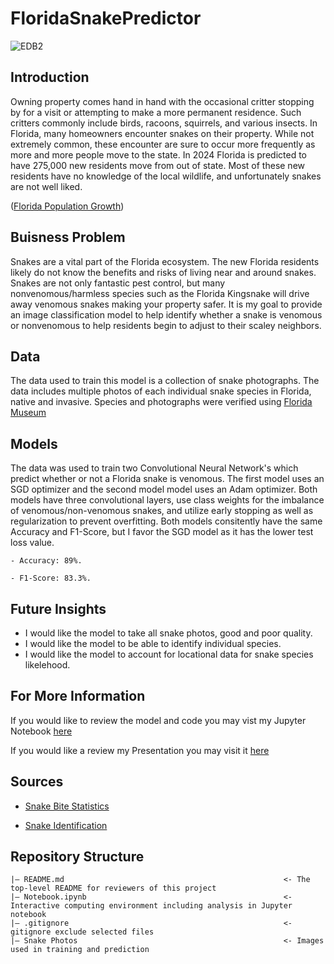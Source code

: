 # FloridaSnakePredictor
![EDB2](https://github.com/WilliamHowardGit/FloridaSnakePredictor/assets/47336206/e2075857-787c-4295-8aa8-ff930311c0b0)

## Introduction
Owning property comes hand in hand with the occasional critter stopping by for a visit or attempting to make a more permanent residence. Such critters commonly include birds, racoons, squirrels, and various insects. In Florida, many homeowners encounter snakes on their property. While not extremely common, these encounter are sure to occur more frequently as more and more people move to the state. In 2024 Florida is predicted to have 275,000 new residents move from out of state. Most of these new residents have no knowledge of the local wildlife, and unfortunately snakes are not well liked. 

([Florida Population Growth](https://www.flchamber.com/breaking-down-migration-in-and-out-of-florida/#:~:text=Florida%20has%20seen%20rapid%20population%20growth%20over%20the,in%20its%20recently%20released%20economic%20predictions%20for%202024.))

## Buisness Problem
Snakes are a vital part of the Florida ecosystem. The new Florida residents likely do not know the benefits and risks of living near and around snakes. Snakes are not only fantastic pest control, but many nonvenomous/harmless species such as the Florida Kingsnake will drive away venomous snakes making your property safer. It is my goal to provide an image classification model to help identify whether a snake is venomous or nonvenomous to help residents begin to adjust to their scaley neighbors. 

## Data
The data used to train this model is a collection of snake photographs. The data includes multiple photos of each individual snake species in Florida, native and invasive. Species and photographs were verified using [Florida Museum](https://www.floridamuseum.ufl.edu/florida-snake-id/)

## Models
The data was used to train two Convolutional Neural Network's which predict whether or not a Florida snake is venomous. The first model uses an SGD optimizer and the second model model uses an Adam optimizer. Both models have three convolutional layers, use class weights for the imbalance of venomous/non-venomous snakes, and utilize early stopping as well as regularization to prevent overfitting. Both models consitently have the same Accuracy and F1-Score, but I favor the SGD model as it has the lower test loss value.

    - Accuracy: 89%.

    - F1-Score: 83.3%.

## Future Insights
  - I would like the model to take all snake photos, good and poor quality.
  - I would like the model to be able to identify individual species.
  - I would like the model to account for locational data for snake species likelehood.

## For More Information
If you would like to review the model and code you may vist my Jupyter Notebook [here](https://github.com/WilliamHowardGit/FloridaSnakePredictor/blob/main/Notebook.ipynb)

If you would like a review my Presentation you may visit it [here](https://docs.google.com/presentation/d/1qlt9wflXGoZEIAHTv1Vztp9pRm-p1yX7od9RHwV2v2A/edit#slide=id.g2e09ca5adf7_1_70)

## Sources 
- [Snake Bite Statistics](https://pawsomeadvice.com/wild/snake-bite-statistics/#:~:text=Venomous%20Snakes%20Bite%207%2C000%E2%80%938%2C000%20People%20in%20the%20US,of%20bites%20occur%20on%20the%20legs%20or%20feet.)
  
- [Snake Identification](https://www.floridamuseum.ufl.edu/florida-snake-id/)
  

## Repository Structure
```
|— README.md                                                 <- The top-level README for reviewers of this project
|— Notebook.ipynb                                            <- Interactive computing environment including analysis in Jupyter notebook
|— .gitignore                                                <- gitignore exclude selected files
|— Snake Photos                                              <- Images used in training and prediction
```

